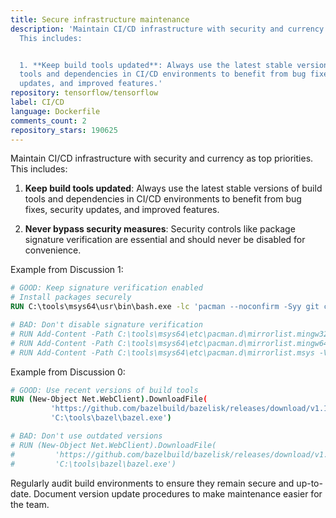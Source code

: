 ```yaml
---
title: Secure infrastructure maintenance
description: 'Maintain CI/CD infrastructure with security and currency as top priorities.
  This includes:


  1. **Keep build tools updated**: Always use the latest stable versions of build
  tools and dependencies in CI/CD environments to benefit from bug fixes, security
  updates, and improved features.'
repository: tensorflow/tensorflow
label: CI/CD
language: Dockerfile
comments_count: 2
repository_stars: 190625
---
```


Maintain CI/CD infrastructure with security and currency as top priorities. This includes:

1. **Keep build tools updated**: Always use the latest stable versions of build tools and dependencies in CI/CD environments to benefit from bug fixes, security updates, and improved features.

2. **Never bypass security measures**: Security controls like package signature verification are essential and should never be disabled for convenience.

Example from Discussion 1:
```dockerfile
# GOOD: Keep signature verification enabled
# Install packages securely
RUN C:\tools\msys64\usr\bin\bash.exe -lc 'pacman --noconfirm -Syy git curl zip unzip patch'

# BAD: Don't disable signature verification
# RUN Add-Content -Path C:\tools\msys64\etc\pacman.d\mirrorlist.mingw32 -Value 'SigLevel = Never'
# RUN Add-Content -Path C:\tools\msys64\etc\pacman.d\mirrorlist.mingw64 -Value 'SigLevel = Never'
# RUN Add-Content -Path C:\tools\msys64\etc\pacman.d\mirrorlist.msys -Value 'SigLevel = Never'
```

Example from Discussion 0:
```dockerfile
# GOOD: Use recent versions of build tools
RUN (New-Object Net.WebClient).DownloadFile(
         'https://github.com/bazelbuild/bazelisk/releases/download/v1.16.0/bazelisk-windows-amd64.exe',
         'C:\tools\bazel\bazel.exe')

# BAD: Don't use outdated versions
# RUN (New-Object Net.WebClient).DownloadFile(
#         'https://github.com/bazelbuild/bazelisk/releases/download/v1.11.0/bazelisk-windows-amd64.exe',
#         'C:\tools\bazel\bazel.exe')
```

Regularly audit build environments to ensure they remain secure and up-to-date. Document version update procedures to make maintenance easier for the team.